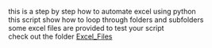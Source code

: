 this is a step by step how to automate excel using python <br/>
this script show how to loop through folders and subfolders <br/>
some excel files are provided to test your script  <br/>
check out the folder <a href="[https://www.google.com/](https://github.com/freefunction/automate-excel-using-python/tree/master/Excel_Files)" target="_blank">Excel_Files</a> <br/>
